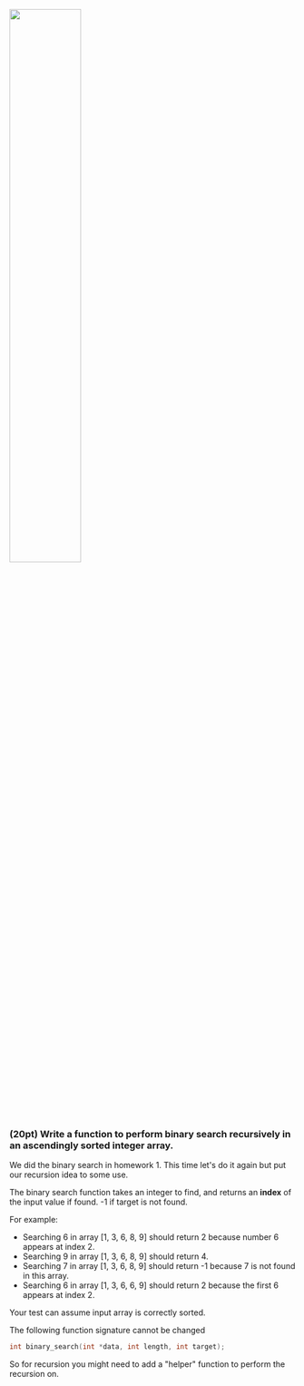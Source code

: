 <img src="https://user-images.githubusercontent.com/252020/167758663-db2d99f5-2e8c-41cd-9dae-59a62266339d.png"
     width="50%" />


### (20pt) Write a function to perform binary search recursively in an ascendingly sorted integer array. ###

We did the binary search in homework 1. This time let's do it again but put our recursion idea to some use. 

The binary search function takes an integer to find, and returns an **index** of the input value if found. -1 if target is not found.

For example:

- Searching 6 in array [1, 3, 6, 8, 9] should return 2 because number 6 appears at index 2.
- Searching 9 in array [1, 3, 6, 8, 9] should return 4.
- Searching 7 in array [1, 3, 6, 8, 9] should return -1 because 7 is not found in this array.
- Searching 6 in array [1, 3, 6, 6, 9] should return 2 because the first 6 appears at index 2.

Your test can assume input array is correctly sorted.

The following function signature cannot be changed 

```c++
int binary_search(int *data, int length, int target);
```

So for recursion you might need to add a "helper" function to perform the recursion on.
